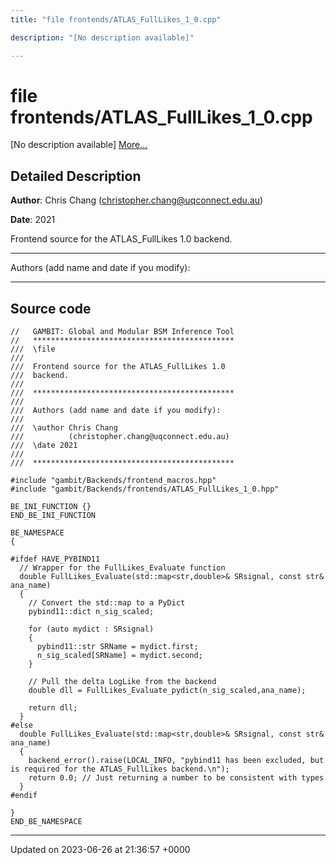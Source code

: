 ```yaml
---
title: "file frontends/ATLAS_FullLikes_1_0.cpp"

description: "[No description available]"

---
```


# file frontends/ATLAS_FullLikes_1_0.cpp

[No description available] [More...](#detailed-description)

## Detailed Description


**Author**: Chris Chang ([christopher.chang@uqconnect.edu.au](mailto:christopher.chang@uqconnect.edu.au)) 

**Date**: 2021

Frontend source for the ATLAS_FullLikes 1.0 backend.



------------------

Authors (add name and date if you modify):



------------------




## Source code

```
//   GAMBIT: Global and Modular BSM Inference Tool
//   *********************************************
///  \file
///
///  Frontend source for the ATLAS_FullLikes 1.0 
///  backend.
///
///  *********************************************
///
///  Authors (add name and date if you modify):
///
///  \author Chris Chang
///          (christopher.chang@uqconnect.edu.au)
///  \date 2021
///
///  *********************************************

#include "gambit/Backends/frontend_macros.hpp"
#include "gambit/Backends/frontends/ATLAS_FullLikes_1_0.hpp"

BE_INI_FUNCTION {}
END_BE_INI_FUNCTION

BE_NAMESPACE
{

#ifdef HAVE_PYBIND11
  // Wrapper for the FullLikes_Evaluate function
  double FullLikes_Evaluate(std::map<str,double>& SRsignal, const str& ana_name)
  {
    // Convert the std::map to a PyDict
    pybind11::dict n_sig_scaled;
    
    for (auto mydict : SRsignal)
    {
      pybind11::str SRName = mydict.first;
      n_sig_scaled[SRName] = mydict.second;
    }
    
    // Pull the delta LogLike from the backend
    double dll = FullLikes_Evaluate_pydict(n_sig_scaled,ana_name);
    
    return dll;
  }
#else
  double FullLikes_Evaluate(std::map<str,double>& SRsignal, const str& ana_name)
  {
    backend_error().raise(LOCAL_INFO, "pybind11 has been excluded, but is required for the ATLAS_FullLikes backend.\n");
    return 0.0; // Just returning a number to be consistent with types
  }
#endif

}
END_BE_NAMESPACE
```


-------------------------------

Updated on 2023-06-26 at 21:36:57 +0000
